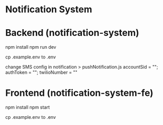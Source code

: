# Notification System

# Backend (notification-system)
npm install
npm run dev

cp .example.env to .env

change SMS config in notification > pushNotification.js
accountSid = "";
authToken = "";
twilioNumber = ""

# Frontend (notification-system-fe)
npm install
npm start

cp .example.env to .env
 
